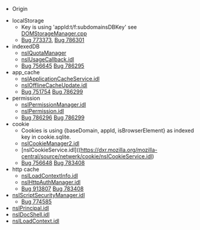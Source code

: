 - Origin
* localStorage
  * Key is using 'appId:t/f:subdomainsDBKey'
    see [DOMStorageManager.cpp](https://dxr.mozilla.org/mozilla-central/source/dom/storage/DOMStorageManager.cpp#199)
  * [Bug 773373](https://bugzilla.mozilla.org/show_bug.cgi?id=773373), [Bug 786301](https://bugzilla.mozilla.org/show_bug.cgi?id=786301)
* indexedDB
  * [nsIQuotaManager](https://dxr.mozilla.org/mozilla-central/source/dom/quota/nsIQuotaManager.idl)
  * [nsIUsageCallback.idl](https://dxr.mozilla.org/mozilla-central/source/dom/quota/nsIUsageCallback.idl)
  * [Bug 756645](https://bugzilla.mozilla.org/show_bug.cgi?id=756645) [Bug 786295](https://bugzilla.mozilla.org/show_bug.cgi?id=786295)
* app_cache
  * [nsIApplicationCacheService.idl](https://dxr.mozilla.org/mozilla-central/source/netwerk/base/nsIApplicationCacheService.idl)
  * [nsIOfflineCacheUpdate.idl](https://dxr.mozilla.org/mozilla-central/source/uriloader/prefetch/nsIOfflineCacheUpdate.idl)
  * [Bug 751754](https://bugzilla.mozilla.org/show_bug.cgi?id=751754) [Bug 786299](https://bugzilla.mozilla.org/show_bug.cgi?id=786299)
* permission
  * [nsIPermissionManager.idl](https://dxr.mozilla.org/mozilla-central/source/netwerk/base/nsIPermissionManager.idl)
  * [nsIPermission.idl](https://dxr.mozilla.org/mozilla-central/source/netwerk/base/nsIPermission.idl)
  * [Bug 786296](https://bugzilla.mozilla.org/show_bug.cgi?id=786296) [Bug 786299](https://bugzilla.mozilla.org/show_bug.cgi?id=786299)
* cookie
  * Cookies is using {baseDomain, appId, isBrowserElement} as indexed key in cookie.sqlite.
  * [nsICookieManager2.idl](https://dxr.mozilla.org/mozilla-central/source/netwerk/cookie/nsICookieManager2.idl)
  * [nsICookieService.idl]((https://dxr.mozilla.org/mozilla-central/source/netwerk/cookie/nsICookieService.idl)
  * [Bug 756648](https://bugzilla.mozilla.org/show_bug.cgi?id=756648) [Bug 783408](https://bugzilla.mozilla.org/show_bug.cgi?id=783408)
* http cache
  * [nsILoadContextInfo.idl](https://dxr.mozilla.org/mozilla-central/source/netwerk/base/nsILoadContextInfo.idl)
  * [nsIHttpAuthManager.idl](https://dxr.mozilla.org/mozilla-central/source/netwerk/protocol/http/nsIHttpAuthManager.idl)
  * [Bug 913807](https://bugzilla.mozilla.org/show_bug.cgi?id=913807) [Bug 783408](https://bugzilla.mozilla.org/show_bug.cgi?id=783408)
* [nsIScriptSecurityManager.idl](https://dxr.mozilla.org/mozilla-central/source//caps/nsIScriptSecurityManager.idl)
  * [Bug 774585](https://bugzilla.mozilla.org/show_bug.cgi?id=774585)
* [nsIPrincipal.idl](https://dxr.mozilla.org/mozilla-central/source/caps/nsIPrincipal.idl)
* [nsIDocShell.idl](https://dxr.mozilla.org/mozilla-central/source/docshell/base/nsIDocShell.idl)
* [nsILoadContext.idl](https://dxr.mozilla.org/mozilla-central/source/docshell/base/nsILoadContext.idl)
